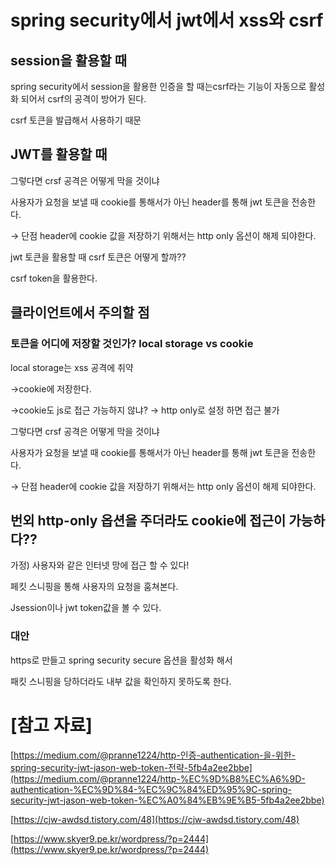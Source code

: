 # spring security에서 jwt에서 xss와 csrf

## session을 활용할 때

spring security에서 session을 활용한 인증을 할 때는csrf라는 기능이 자동으로 활성화 되어서 csrf의 공격이 방어가 된다.

csrf 토큰을 발급해서 사용하기 때문

## JWT를 활용할 때

그렇다면 crsf 공격은 어떻게 막을 것이냐

사용자가 요청을 보낼 때 cookie를 통해서가 아닌 header를 통해 jwt 토큰을 전송한다.

→ 단점 header에 cookie 값을 저장하기 위해서는 http only 옵션이 해제 되야한다.

jwt 토큰을 활용할 때 csrf 토큰은 어떻게 할까??

csrf token을 활용한다.

## 클라이언트에서 주의할 점

### 토큰을 어디에 저장할 것인가? local storage vs cookie

local storage는 xss 공격에 취약

→cookie에 저장한다.

→cookie도 js로 접근 가능하지 않냐? → http only로 설정 하면 접근 불가

그렇다면 crsf 공격은 어떻게 막을 것이냐

사용자가 요청을 보낼 때 cookie를 통해서가 아닌 header를 통해 jwt 토큰을 전송한다.

→ 단점 header에 cookie 값을 저장하기 위해서는 http only 옵션이 해제 되야한다.

## 번외 http-only 옵션을 주더라도 cookie에 접근이 가능하다??

가정) 사용자와 같은 인터넷 망에 접근 할 수 있다!

페킷 스니핑을 통해 사용자의 요청을 훔쳐본다.

Jsession이나 jwt token값을 볼 수 있다.

### 대안

https로 만들고 spring security secure 옵션을 활성화 해서 

패킷 스니핑을 당하더라도 내부 값을 확인하지 못하도록 한다.

# [참고 자료]

[https://medium.com/@pranne1224/http-인증-authentication-을-위한-spring-security-jwt-jason-web-token-전략-5fb4a2ee2bbe](https://medium.com/@pranne1224/http-%EC%9D%B8%EC%A6%9D-authentication-%EC%9D%84-%EC%9C%84%ED%95%9C-spring-security-jwt-jason-web-token-%EC%A0%84%EB%9E%B5-5fb4a2ee2bbe)

[https://cjw-awdsd.tistory.com/48](https://cjw-awdsd.tistory.com/48)

[https://www.skyer9.pe.kr/wordpress/?p=2444](https://www.skyer9.pe.kr/wordpress/?p=2444)